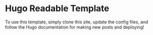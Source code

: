 # Hugo Readable Template

To use this template, simply clone this site, update the config files, and follow the Hugo documentation for making new posts and deploying!